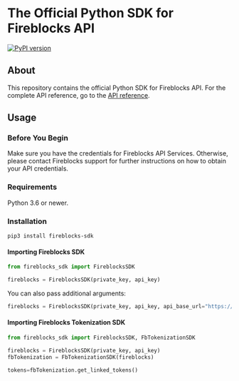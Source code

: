 # The Official Python SDK for Fireblocks API
[![PyPI version](https://badge.fury.io/py/fireblocks-sdk.svg)](https://badge.fury.io/py/fireblocks-sdk)

## About
This repository contains the official Python SDK for Fireblocks API.
For the complete API reference, go to the [API reference](https://developers.fireblocks.com/).

## Usage
### Before You Begin
Make sure you have the credentials for Fireblocks API Services. Otherwise, please contact Fireblocks support for further instructions on how to obtain your API credentials.

### Requirements
Python 3.6 or newer.

### Installation
`pip3 install fireblocks-sdk`

#### Importing Fireblocks SDK
```python
from fireblocks_sdk import FireblocksSDK

fireblocks = FireblocksSDK(private_key, api_key)
```

You can also pass additional arguments:
```python
fireblocks = FireblocksSDK(private_key, api_key, api_base_url="https://api.fireblocks.io", timeout=2.0, anonymous_platform=True)
```

#### Importing Fireblocks Tokenization SDK
```python
from fireblocks_sdk import FireblocksSDK, FbTokenizationSDK

fireblocks = FireblocksSDK(private_key, api_key)
fbTokenization = FbTokenizationSDK(fireblocks)

tokens=fbTokenization.get_linked_tokens()
```

